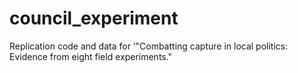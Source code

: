 # council_experiment
 Replication code and data for ‘"Combatting capture in local politics: Evidence from eight field experiments."
